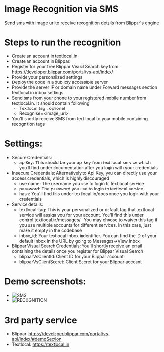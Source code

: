 # Image Recognition via SMS
Send sms with image url to receive recognition details from Blippar's engine

# Steps to run the recognition
* Create an account in textlocal.in
* Create an account in Blippar.
* Register for your free Blippar Visual Search key from https://developer.blippar.com/portal/vs-api/index/
* Provide your personalized settings
* Deploy the code in a publicly accessible server
* Provide the server IP or domain name under Forward messages section textlocal.in inbox settings
* Send sms from your phone to your registered mobile number from textlocal.in. It should contain following
  * Textlocal tag : optional
  * Recognise=<image_url>
* You'll shortly receive SMS from text local to your mobile containing recognition tags

# Settings:
* Secure Credentials:
  * apiKey: This should be your api key from text local service which you'll find under documentation after you login with your credentials
* Insecure Credentials: Alternatively to Api Key, you can directly use your access credentials, which is highly discouraged
  * username: The username you use to login to textlocal service
  * password: The password you use to login to textlocal service
  * hash: You'll find this under textlocal.in/docs once you login with your credentials 
* Service details:
  * textlocal-tag: This is your personalized or default tag that textlocal service will assign you for your account. You'll find this under control.textlocal.in/messages/ . You may choose to waiver this tag if you use multiple accounts for different services. In this case, just make it empty in the codebase
  * inbox_id: Your textlocal inbox indentifier. You can find the ID of your default inbox in the URL by going to Messages->View inbox 
* Blippar Visual Search Credentials: You'll shortly receive an email containing the details once you register for Blippar Visual Search
  * blipparVsClientId: Client ID for your Blippar account
  * blipparVsClientSecret: Client Secret for your Blippar account
  
# Demo screenshots:
* ![SMS](https://goo.gl/Ffk7gJ "Sending SMS to textlocal number")
* ![RECOGNITION](https://goo.gl/X3jp8q "Receiving recognition details in message")


# 3rd party service
* Blippar: https://developer.blippar.com/portal/vs-api/index/#demoSection
* Textlocal: https://textlocal.in
